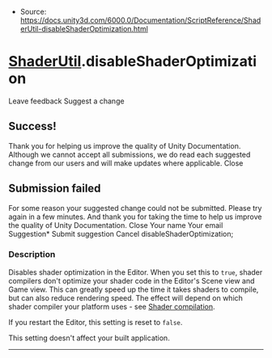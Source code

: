 * Source: https://docs.unity3d.com/6000.0/Documentation/ScriptReference/ShaderUtil-disableShaderOptimization.html

#  [ShaderUtil](https://docs.unity3d.com/6000.0/Documentation/ScriptReference/ShaderUtil.html).disableShaderOptimization
Leave feedback
Suggest a change
## Success!
Thank you for helping us improve the quality of Unity Documentation. Although we cannot accept all submissions, we do read each suggested change from our users and will make updates where applicable.
Close
## Submission failed
For some reason your suggested change could not be submitted. Please <a>try again</a> in a few minutes. And thank you for taking the time to help us improve the quality of Unity Documentation.
Close
Your name Your email Suggestion* Submit suggestion
Cancel
disableShaderOptimization; 
### Description
Disables shader optimization in the Editor.
When you set this to `true`, shader compilers don't optimize your shader code in the Editor's Scene view and Game view. This can greatly speed up the time it takes shaders to compile, but can also reduce rendering speed. The effect will depend on which shader compiler your platform uses - see [Shader compilation](https://docs.unity3d.com/6000.0/Documentation/Manual/shader-compilation.html).  
  
If you restart the Editor, this setting is reset to `false`.  
  
This setting doesn't affect your built application.
* * *
